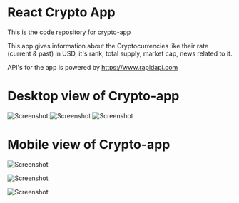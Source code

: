 # React Crypto App

This is the code repository for crypto-app 

This app gives information about the Cryptocurrencies like their rate (current & past) in USD, 
it's rank, total supply, market cap, news related to it. 

API's for the app is powered by https://www.rapidapi.com

# Desktop view of Crypto-app

![Screenshot](https://user-images.githubusercontent.com/56751643/206736814-e31f9360-236f-4e78-bb5e-958041ac9e9f.png)
![Screenshot](https://user-images.githubusercontent.com/56751643/206736830-1e8d221e-c97a-40c0-8f9e-a8cdab413a28.png)
![Screenshot](https://user-images.githubusercontent.com/56751643/206736836-6bc946e3-51db-450b-9735-e1d939f2b2e8.png)

# Mobile view of Crypto-app 

![Screenshot](https://user-images.githubusercontent.com/56751643/206733536-da7b5ae5-ef47-4605-ac7d-2986b7278a01.jpg)

![Screenshot](https://user-images.githubusercontent.com/56751643/206733580-5139951b-0326-4855-a850-f368f2d4d98a.jpg)

![Screenshot](https://user-images.githubusercontent.com/56751643/206733598-807f5654-ef5b-4ea3-9f51-d8edf81b2b65.jpg)
